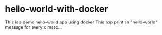# hello-world-with-docker

This is a demo hello-world app using docker
This app print an "hello-world" message for every x msec...
